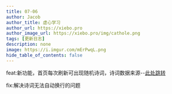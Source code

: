 ```yaml
---
title: 07-06
author: Jacob
author_title: 虚心学习
author_url: https://xiebo.pro
author_image_url: https://xiebo.pro/img/cathole.png
tags: [更新日志]
description: none
image: https://i.imgur.com/mErPwqL.png
hide_table_of_contents: false
---
```



feat:新功能，首页每次刷新可出现随机诗词，诗词数据来源--[此处跳转](https://github.com/chinese-poetry/chinese-poetry)

fix:解决诗词无法自动换行的问题